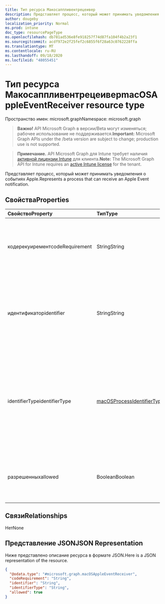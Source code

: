 ```yaml
---
title: Тип ресурса Макосаппливентрецеивер
description: Представляет процесс, который может принимать уведомления о событиях Apple.
author: dougeby
localization_priority: Normal
ms.prod: intune
doc_type: resourcePageType
ms.openlocfilehash: db781ad536e8fe918257f74d87fa104f4b2a23f1
ms.sourcegitcommit: acdf972e2f25fef2c6855f6f28a63c0762228ffa
ms.translationtype: MT
ms.contentlocale: ru-RU
ms.lasthandoff: 09/18/2020
ms.locfileid: "48055451"
---
```

# <a name="macosappleeventreceiver-resource-type"></a><span data-ttu-id="0231b-103">Тип ресурса Макосаппливентрецеивер</span><span class="sxs-lookup"><span data-stu-id="0231b-103">macOSAppleEventReceiver resource type</span></span>

<span data-ttu-id="0231b-104">Пространство имен: microsoft.graph</span><span class="sxs-lookup"><span data-stu-id="0231b-104">Namespace: microsoft.graph</span></span>

> <span data-ttu-id="0231b-105">**Важно!** API Microsoft Graph в версии/Beta могут изменяться; рабочее использование не поддерживается.</span><span class="sxs-lookup"><span data-stu-id="0231b-105">**Important:** Microsoft Graph APIs under the /beta version are subject to change; production use is not supported.</span></span>

> <span data-ttu-id="0231b-106">**Примечание.** API Microsoft Graph для Intune требует наличия [активной лицензии Intune](https://go.microsoft.com/fwlink/?linkid=839381) для клиента.</span><span class="sxs-lookup"><span data-stu-id="0231b-106">**Note:** The Microsoft Graph API for Intune requires an [active Intune license](https://go.microsoft.com/fwlink/?linkid=839381) for the tenant.</span></span>

<span data-ttu-id="0231b-107">Представляет процесс, который может принимать уведомления о событиях Apple.</span><span class="sxs-lookup"><span data-stu-id="0231b-107">Represents a process that can receive an Apple Event notification.</span></span>

## <a name="properties"></a><span data-ttu-id="0231b-108">Свойства</span><span class="sxs-lookup"><span data-stu-id="0231b-108">Properties</span></span>
|<span data-ttu-id="0231b-109">Свойство</span><span class="sxs-lookup"><span data-stu-id="0231b-109">Property</span></span>|<span data-ttu-id="0231b-110">Тип</span><span class="sxs-lookup"><span data-stu-id="0231b-110">Type</span></span>|<span data-ttu-id="0231b-111">Описание</span><span class="sxs-lookup"><span data-stu-id="0231b-111">Description</span></span>|
|:---|:---|:---|
|<span data-ttu-id="0231b-112">кодерекуиремент</span><span class="sxs-lookup"><span data-stu-id="0231b-112">codeRequirement</span></span>|<span data-ttu-id="0231b-113">String</span><span class="sxs-lookup"><span data-stu-id="0231b-113">String</span></span>|<span data-ttu-id="0231b-114">Требования к коду для приложения или двоичных файлов, которые получают событие Apple.</span><span class="sxs-lookup"><span data-stu-id="0231b-114">Code requirement for the app or binary that receives the Apple Event.</span></span>|
|<span data-ttu-id="0231b-115">идентификатор</span><span class="sxs-lookup"><span data-stu-id="0231b-115">identifier</span></span>|<span data-ttu-id="0231b-116">String</span><span class="sxs-lookup"><span data-stu-id="0231b-116">String</span></span>|<span data-ttu-id="0231b-117">Идентификатор пакета приложения или пути к файлу процесса или исполняемого файла, который получает событие Apple.</span><span class="sxs-lookup"><span data-stu-id="0231b-117">Bundle ID of the app or file path of the process or executable that receives the Apple Event.</span></span>|
|<span data-ttu-id="0231b-118">identifierType</span><span class="sxs-lookup"><span data-stu-id="0231b-118">identifierType</span></span>|[<span data-ttu-id="0231b-119">macOSProcessIdentifierType</span><span class="sxs-lookup"><span data-stu-id="0231b-119">macOSProcessIdentifierType</span></span>](../resources/intune-deviceconfig-macosprocessidentifiertype.md)|<span data-ttu-id="0231b-120">Используйте идентификатор пакета для приложения или пути для процесса или исполняемого файла, который получает событие Apple.</span><span class="sxs-lookup"><span data-stu-id="0231b-120">Use bundle ID for an app or path for a process or executable that receives the Apple Event.</span></span> <span data-ttu-id="0231b-121">Возможные значения: `bundleID`, `path`.</span><span class="sxs-lookup"><span data-stu-id="0231b-121">Possible values are: `bundleID`, `path`.</span></span>|
|<span data-ttu-id="0231b-122">разрешенных</span><span class="sxs-lookup"><span data-stu-id="0231b-122">allowed</span></span>|<span data-ttu-id="0231b-123">Boolean</span><span class="sxs-lookup"><span data-stu-id="0231b-123">Boolean</span></span>|<span data-ttu-id="0231b-124">Разрешить или запретить получение событий Apple для этого приложения.</span><span class="sxs-lookup"><span data-stu-id="0231b-124">Allow or block this app from receiving Apple events.</span></span>|

## <a name="relationships"></a><span data-ttu-id="0231b-125">Связи</span><span class="sxs-lookup"><span data-stu-id="0231b-125">Relationships</span></span>
<span data-ttu-id="0231b-126">Нет</span><span class="sxs-lookup"><span data-stu-id="0231b-126">None</span></span>

## <a name="json-representation"></a><span data-ttu-id="0231b-127">Представление JSON</span><span class="sxs-lookup"><span data-stu-id="0231b-127">JSON Representation</span></span>
<span data-ttu-id="0231b-128">Ниже представлено описание ресурса в формате JSON.</span><span class="sxs-lookup"><span data-stu-id="0231b-128">Here is a JSON representation of the resource.</span></span>
<!-- {
  "blockType": "resource",
  "@odata.type": "microsoft.graph.macOSAppleEventReceiver"
}
-->
``` json
{
  "@odata.type": "#microsoft.graph.macOSAppleEventReceiver",
  "codeRequirement": "String",
  "identifier": "String",
  "identifierType": "String",
  "allowed": true
}
```






